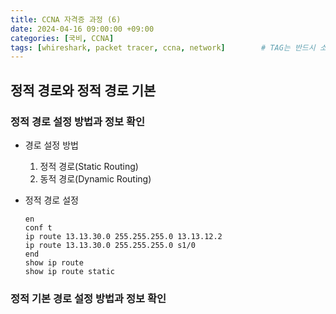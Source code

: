 ```yaml
---
title: CCNA 자격증 과정 (6)
date: 2024-04-16 09:00:00 +09:00
categories: [국비, CCNA]
tags: [whireshark, packet tracer, ccna, network]		# TAG는 반드시 소문자로 이루어져야함!
---  
```


## 정적 경로와 정적 경로 기본
### 정적 경로 설정 방법과 정보 확인
- 경로 설정 방법
    1. 정적 경로(Static Routing)
    2. 동적 경로(Dynamic Routing)

- 정적 경로 설정

    ```router
    en
    conf t
    ip route 13.13.30.0 255.255.255.0 13.13.12.2
    ip route 13.13.30.0 255.255.255.0 s1/0
    end
    show ip route
    show ip route static
    ```

### 정적 기본 경로 설정 방법과 정보 확인
